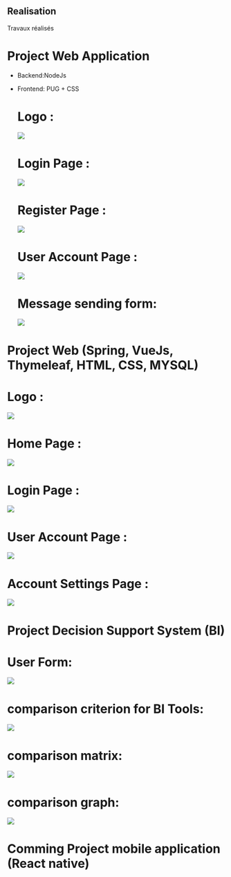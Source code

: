 ## Realisation
Travaux réalisés

# Project Web Application 

* Backend:NodeJs 
* Frontend: PUG + CSS

  # Logo : 

    ![](TrocLogo.png)

  # Login Page :

  ![](TrocLogin.PNG)

  # Register Page :

  ![](TrocRegisterr.png)

  # User Account Page :
  
  ![](UserAccount.png)
  
  # Message sending form:
  
  ![](formMsg.PNG)

# Project Web (Spring, VueJs, Thymeleaf, HTML, CSS, MYSQL)

  # Logo : 

  ![](SpringLogo.png)

  # Home Page :

  ![](SpringHome.png)

  # Login Page :

  ![](SpringLogin.png)

  # User Account Page :

  ![](SpringUserAccount.png)

  # Account Settings Page :
  ![](SpringAccountSettings.png)
  
  # Project Decision Support System (BI) 
  
  # User Form:

  ![](formulairev2.png)

  # comparison criterion for BI Tools:

  ![](ComparaisondoutilsBICriteres.png)

  # comparison matrix:
  ![](matrice_de_comparaison.png)
  
  # comparison graph:
  ![](graphe.png)
  
  # Comming Project mobile application (React native)
  
